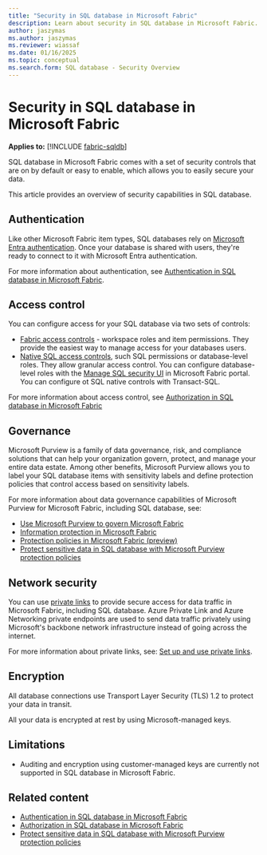 ```yaml
---
title: "Security in SQL database in Microsoft Fabric"
description: Learn about security in SQL database in Microsoft Fabric.
author: jaszymas
ms.author: jaszymas
ms.reviewer: wiassaf
ms.date: 01/16/2025
ms.topic: conceptual
ms.search.form: SQL database - Security Overview
---
```

# Security in SQL database in Microsoft Fabric

**Applies to:** [!INCLUDE [fabric-sqldb](../includes/applies-to-version/fabric-sqldb.md)]

SQL database in Microsoft Fabric comes with a set of security controls that are on by default or easy to enable, which allows you to easily secure your data.

This article provides an overview of security capabilities in SQL database.

## Authentication

Like other Microsoft Fabric item types, SQL databases rely on [Microsoft Entra authentication](/entra/identity/authentication/overview-authentication). Once your database is shared with users, they're ready to connect to it with Microsoft Entra authentication.

For more information about authentication, see [Authentication in SQL database in Microsoft Fabric](authentication.md).

## Access control

You can configure access for your SQL database via two sets of controls:

- [Fabric access controls](authorization.md#fabric-access-controls) - workspace roles and item permissions. They provide the easiest way to manage access for your databases users.  
- [Native SQL access controls](authorization.md#sql-access-controls), such SQL permissions or database-level roles. They allow granular access control. You can configure database-level roles with the [Manage SQL security UI](configure-sql-access-controls.md#manage-sql-database-level-roles-from-fabric-portal) in Microsoft Fabric portal. You can configure ot SQL native controls with Transact-SQL.

For more information about access control, see [Authorization in SQL database in Microsoft Fabric](authorization.md)

## Governance

Microsoft Purview is a family of data governance, risk, and compliance solutions that can help your organization govern, protect, and manage your entire data estate. Among other benefits, Microsoft Purview allows you to label your SQL database items with sensitivity labels and define protection policies that control access based on sensitivity labels.

For more information about data governance capabilities of Microsoft Purview for Microsoft Fabric, including SQL database, see:

- [Use Microsoft Purview to govern Microsoft Fabric](../../governance/microsoft-purview-fabric.md)
- [Information protection in Microsoft Fabric](../../governance/information-protection.md)
- [Protection policies in Microsoft Fabric (preview)](../../governance/protection-policies-overview.md)
- [Protect sensitive data in SQL database with Microsoft Purview protection policies](protect-databases-with-protection-policies.md)

## Network security

You can use [private links](../../security/security-private-links-overview.md) to provide secure access for data traffic in Microsoft Fabric, including SQL database. Azure Private Link and Azure Networking private endpoints are used to send data traffic privately using Microsoft's backbone network infrastructure instead of going across the internet.

For more information about private links, see: [Set up and use private links](../../security/security-private-links-use.md).

## Encryption

All database connections use Transport Layer Security (TLS) 1.2 to protect your data in transit.

All your data is encrypted at rest by using Microsoft-managed keys.

## Limitations

- Auditing and encryption using customer-managed keys are currently not supported in SQL database in Microsoft Fabric.

## Related content

- [Authentication in SQL database in Microsoft Fabric](authentication.md)
- [Authorization in SQL database in Microsoft Fabric](authorization.md)
- [Protect sensitive data in SQL database with Microsoft Purview protection policies](protect-databases-with-protection-policies.md)
